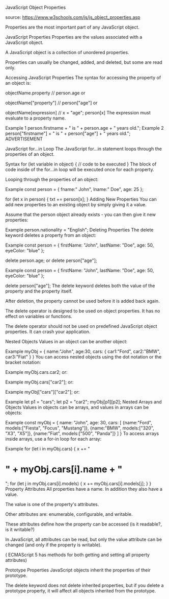 JavaScript Object Properties

source: <https://www.w3schools.com/js/js_object_properties.asp>

Properties are the most important part of any JavaScript object.

JavaScript Properties
Properties are the values associated with a JavaScript object.

A JavaScript object is a collection of unordered properties.

Properties can usually be changed, added, and deleted, but some are read only.

Accessing JavaScript Properties
The syntax for accessing the property of an object is:

objectName.property // person.age
or

objectName["property"] // person["age"]
or

objectName[expression] // x = "age"; person[x]
The expression must evaluate to a property name.

Example 1
person.firstname + " is " + person.age + " years old.";
Example 2
person["firstname"] + " is " + person["age"] + " years old.";
ADVERTISEMENT

JavaScript for...in Loop
The JavaScript for...in statement loops through the properties of an object.

Syntax
for (let variable in object) {
// code to be executed
}
The block of code inside of the for...in loop will be executed once for each property.

Looping through the properties of an object:

Example
const person = {
fname:" John",
lname:" Doe",
age: 25
};

for (let x in person) {
txt += person[x];
}
Adding New Properties
You can add new properties to an existing object by simply giving it a value.

Assume that the person object already exists - you can then give it new properties:

Example
person.nationality = "English";
Deleting Properties
The delete keyword deletes a property from an object:

Example
const person = {
firstName: "John",
lastName: "Doe",
age: 50,
eyeColor: "blue"
};

delete person.age;
or delete person["age"];

Example
const person = {
firstName: "John",
lastName: "Doe",
age: 50,
eyeColor: "blue"
};

delete person["age"];
The delete keyword deletes both the value of the property and the property itself.

After deletion, the property cannot be used before it is added back again.

The delete operator is designed to be used on object properties. It has no effect on variables or functions.

The delete operator should not be used on predefined JavaScript object properties. It can crash your application.

Nested Objects
Values in an object can be another object:

Example
myObj = {
name:"John",
age:30,
cars: {
car1:"Ford",
car2:"BMW",
car3:"Fiat"
}
}
You can access nested objects using the dot notation or the bracket notation:

Example
myObj.cars.car2;
or:

Example
myObj.cars["car2"];
or:

Example
myObj["cars"]["car2"];
or:

Example
let p1 = "cars";
let p2 = "car2";
myObj[p1][p2];
Nested Arrays and Objects
Values in objects can be arrays, and values in arrays can be objects:

Example
const myObj = {
name: "John",
age: 30,
cars: [
{name:"Ford", models:["Fiesta", "Focus", "Mustang"]},
{name:"BMW", models:["320", "X3", "X5"]},
{name:"Fiat", models:["500", "Panda"]}
]
}
To access arrays inside arrays, use a for-in loop for each array:

Example
for (let i in myObj.cars) {
x += "<h1>" + myObj.cars[i].name + "</h1>";
for (let j in myObj.cars[i].models) {
x += myObj.cars[i].models[j];
}
}
Property Attributes
All properties have a name. In addition they also have a value.

The value is one of the property's attributes.

Other attributes are: enumerable, configurable, and writable.

These attributes define how the property can be accessed (is it readable?, is it writable?)

In JavaScript, all attributes can be read, but only the value attribute can be changed (and only if the property is writable).

( ECMAScript 5 has methods for both getting and setting all property attributes)

Prototype Properties
JavaScript objects inherit the properties of their prototype.

The delete keyword does not delete inherited properties, but if you delete a prototype property, it will affect all objects inherited from the prototype.
